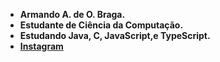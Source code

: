 - **Armando A. de O. Braga.** 
- **Estudante de Ciência da Computação.**
- **Estudando Java, C, JavaScript,e TypeScript.**
- **[Instagram](https://www.instagram.com/@braga_armando_25/)**

<!---
Bragarmando25/Bragarmando25 is a ✨ special ✨ repository because its `README.md` (this file) appears on your GitHub profile.
You can click the Preview link to take a look at your changes.
--->

